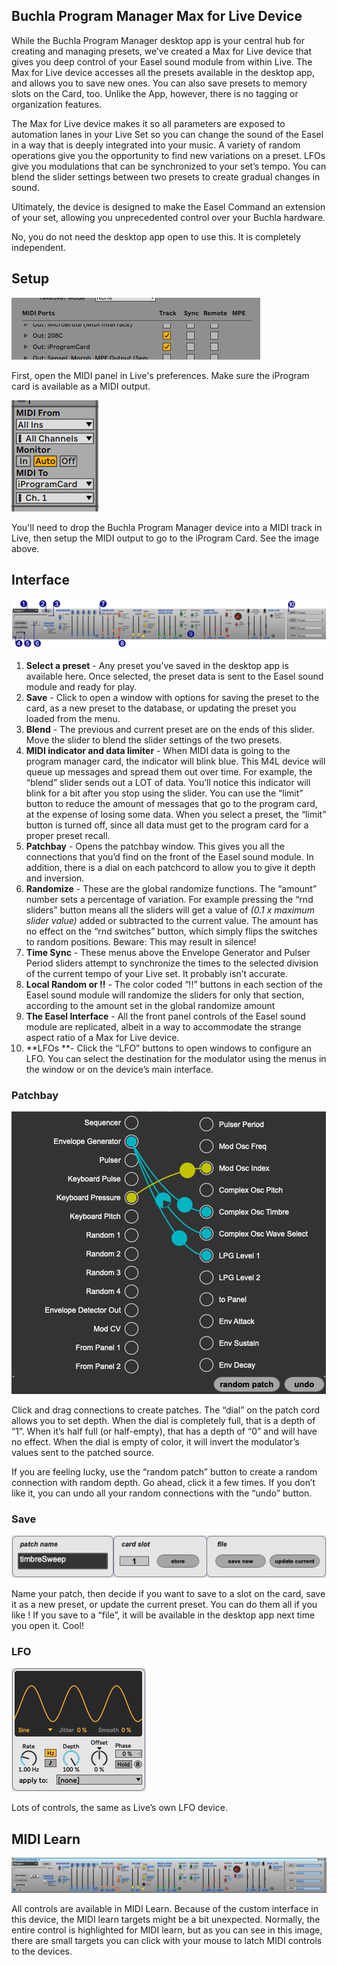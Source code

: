 ## Buchla Program Manager Max for Live Device

While the Buchla Program Manager desktop app is your central hub for creating and managing presets, we’ve created a Max for Live device that gives you deep control of your Easel sound module from within Live. The Max for Live device accesses all the presets available in the desktop app, and allows you to save new ones. You can also save presets to memory slots on the Card, too. Unlike the App, however, there is no tagging or organization features.

The Max for Live device makes it so all parameters are exposed to automation lanes in your Live Set so you can change the sound of the Easel in a way that is deeply integrated into your music. A variety of random operations give you the opportunity to find new variations on a preset. LFOs give you modulations that can be synchronized to your set’s tempo. You can blend the slider settings between two presets to create gradual changes in sound.

Ultimately, the device is designed to make the Easel Command an extension of your set, allowing you unprecedented control over your Buchla hardware.

No, you do not need the desktop app open to use this. It is completely independent.

## Setup

!["MIDI preferences detail image"](production/midiports.png "MIDI preferences in Ableton Live")

First, open the MIDI panel in Live's preferences. Make sure the iProgram card is available as a MIDI output.

!["MIDI channel setup image"](production/midiout.png "Setup like so")

You'll need to drop the Buchla Program Manager device into a MIDI track in Live, then setup the MIDI output to go to the iProgram Card. See the image above. 

## Interface

!["Callouts for Buchla Program Manager Max for Live device"](production/callouts.png "Max for Live Interface")

1. **Select a preset** - Any preset you’ve saved in the desktop app is available here. Once selected, the preset data is sent to the Easel sound module and ready for play.
2. **Save** - Click to open a window with options for saving the preset to the card, as a new preset to the database, or updating the preset you loaded from the menu.
3. **Blend** - The previous and current preset are on the ends of this slider. Move the slider to blend the slider settings of the two presets.
4. **MIDI indicator and data limiter** - When MIDI data is going to the program manager card, the indicator will blink blue. This M4L device will queue up messages and spread them out over time. For example, the “blend” slider sends out a LOT of data. You’ll notice this indicator will blink for a bit after you stop using the slider. You can use the “limit” button to reduce the amount of messages that go to the program card, at the expense of losing some data. When you select a preset, the “limit” button is turned off, since all data must get to the program card for a proper preset recall.
5. **Patchbay** - Opens the patchbay window. This gives you all the connections that you’d find on the front of the Easel sound module. In addition, there is a dial on each patchcord to allow you to give it depth and inversion.
6. **Randomize** - These are the global randomize functions. The “amount” number sets a percentage of variation. For example pressing the “rnd sliders” button means all the sliders will get a value of _(0.1 x maximum slider value)_ added or subtracted to the current value. The amount has no effect on the “rnd switches” button, which simply flips the switches to random positions. Beware: This may result in silence!
7. **Time Sync** - These menus above the Envelope Generator and Pulser Period sliders attempt to synchronize the times to the selected division of the current tempo of your Live set. It probably isn’t accurate.
8. **Local Random or !!** - The color coded “!!” buttons in each section of the Easel sound module will randomize the sliders for only that section, according to the amount set in the global randomize amount
9. **The Easel Interface** - All the front panel controls of the Easel sound module are replicated, albeit in a way to accommodate the strange aspect ratio of a Max for Live device.
10. **LFOs **- Click the “LFO” buttons to open windows to configure an LFO. You can select the destination for the modulator using the menus in the window or on the device’s main interface.

### Patchbay

!["Patchbay panel image"](production/patchbay_screen.png "patchbay panel")

Click and drag connections to create patches. The “dial” on the patch cord allows you to set depth. When the dial is completely full, that is a depth of “1”. When it’s half full (or half-empty), that has a depth of “0” and will have no effect. When the dial is empty of color, it will invert the modulator’s values sent to the patched source.

If you are feeling lucky, use the “random patch” button to create a random connection with random depth. Go ahead, click it a few times. If you don’t like it, you can undo all your random connections with the “undo” button.


### Save

!["Save functions image"](production/save_screen.png "Save panel")

Name your patch, then decide if you want to save to a slot on the card, save it as a new preset, or update the current preset. You can do them all if you like	! If you save to a “file”, it will be available in the desktop app next time you open it. Cool!

### LFO

!["LFO panel image"](production/lfo_screen.png "LFO panel")

Lots of controls, the same as Live’s own LFO device.

## MIDI Learn

!["MIDI Learn mode image"](production/midilearn.png "MIDI Learn")

All controls are available in MIDI Learn. Because of the custom interface in this device, the MIDI learn targets might be a bit unexpected. Normally, the entire control is highlighted for MIDI learn, but as you can see in this image, there are small targets you can click with your mouse to latch MIDI controls to the devices.
